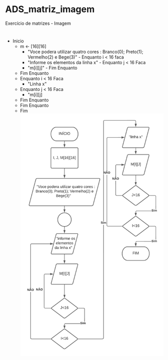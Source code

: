 # ADS_matriz_imagem
Exercício de matrizes - Imagem
#
   - Inicio
        - m <- [16][16]
          - "Voce podera utilizar quatro cores : Branco(0); Preto(1); Vermelho(2) e Bege(3)"
         - Enquanto i < 16 faca
           - "Informe os elementos da linha x"
         - Enquanto j < 16 Faca
           - "m[i][j]"
         - Fim Enquanto
       - Fim Enquanto
        - Enquanto i < 16 Faca
          - "Linha x"
        - Enquanto j < 16 Faca
          - "m[i][j]
        - Fim Enquanto
       - Fim Enquanto
     - Fim
![isso é uma imagem](https://github.com/PabloRomeroDLM/ADS_matriz_imagem/blob/main/vetimagem.png)
